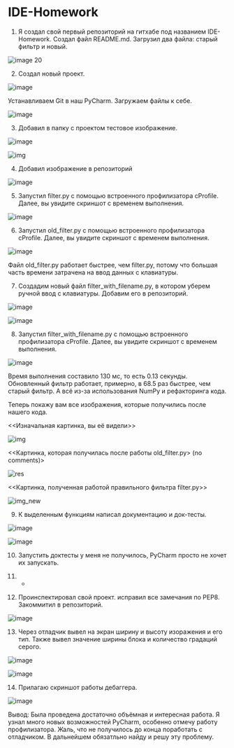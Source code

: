 # IDE-Homework

1) Я создал свой первый репозиторий на гитхабе под названием IDE-Homework. Создал файл README.md. Загрузил два файла: старый фильтр и новый.

 ![image 20](https://user-images.githubusercontent.com/94371922/142839076-6c3049e4-3064-483c-a935-79df5ce2b6d6.png)

2) Создал новый проект. 

![image](https://user-images.githubusercontent.com/94371922/142839547-278f1e3e-0c82-4d68-888b-1e1dd1adb892.png)

Устанавливаем Git в наш PyCharm. Загружаем файлы к себе.

![image](https://user-images.githubusercontent.com/94371922/142841658-a1488ec0-0606-40b1-93ef-8de65170b665.png)

3) Добавил в папку с проектом тестовое изображение.

![image](https://user-images.githubusercontent.com/94371922/142842109-030c3d3e-32b0-4f45-911c-55a05871c2e7.png)

![img](https://user-images.githubusercontent.com/94371922/142842166-bedb1e5e-666e-439a-ab1b-979f7049a976.jpg)

4) Добавил изображение в репозиторий 

![image](https://user-images.githubusercontent.com/94371922/142851983-16c0b483-e5e5-4ce6-a1b3-f531839429d0.png)

5) Запустил filter.py с помощью встроенного профилизатора cProfile. Далее, вы увидите скриншот с временем выполнения.

![image](https://user-images.githubusercontent.com/94371922/142861478-c5a31765-0826-42cf-9299-f7b41090dc0e.png)

6) Запустил old_filter.py с помощью встроенного профилизатора cProfile. Далее, вы увидите скриншот с временем выполнения.

![image](https://user-images.githubusercontent.com/94371922/142862380-a146f8b0-8b84-4440-bfc2-fecb351b5726.png)

Файл old_filter.py работает быстрее, чем filter.py, потому что большая часть времени затрачена на ввод данных с клавиатуры.

7) Создадим новый файл filter_with_filename.py, в котором уберем ручной ввод с клавиатуры. Добавим его в репозиторий.

![image](https://user-images.githubusercontent.com/94371922/142863278-1c001159-9425-48a0-9eb4-878cbdacb896.png)

![image](https://user-images.githubusercontent.com/94371922/142863344-0c083ef7-ea0d-4523-aec1-9221f7e9961c.png)

8) Запустил filter_with_filename.py с помощью встроенного профилизатора cProfile. Далее, вы увидите скриншот с временем выполнения.

![image](https://user-images.githubusercontent.com/94371922/142863528-ede1210e-7246-4375-8160-2420faa8d424.png)

Время выполнения составило 130 мс, то есть 0.13 секунды.
Обновленный фильтр работает, примерно, в 68.5 раз быстрее, чем старый фильтр. А всё из-за использования NumPy и рефакторинга кода.

Теперь покажу вам все изображения, которые получились после нашего кода.

<<Изначальная картинка, вы её видели>>

![img](https://user-images.githubusercontent.com/94371922/142864431-04891baa-bb03-4da1-bd55-bf4cd2dba35c.jpg)

<<Картинка, которая получилась после работы old_filter.py> (no comments)>

![res](https://user-images.githubusercontent.com/94371922/142864523-8aebbb49-9783-4a46-87aa-7b440b02c414.jpg)

<<Картинка, полученная работой правильного фильтра filter.py>>

![img_new](https://user-images.githubusercontent.com/94371922/142864606-64dc3bee-74c1-431c-9747-8f5faf814132.jpg)

9) К выделенным функциям написал документацию и док-тесты.

![image](https://user-images.githubusercontent.com/94371922/142990093-96c6ccfb-a097-4df6-b57f-4acc08bb7959.png)

![image](https://user-images.githubusercontent.com/94371922/142990111-a3bc6b75-1082-4839-80bc-6936ff7be7a8.png)

10) Запустить доктесты у меня не получилось, PyCharm просто не хочет их запускать.

11) -

12) Проинспектировал свой проект. исправил все замечания по PEP8. Закоммитил в репозиторий.

![image](https://user-images.githubusercontent.com/94371922/142991004-ee055981-55c2-4022-b850-95ca83fa6949.png)

13) Через отладчик вывел на экран ширину и высоту изоражения и его тип. Также вывел значение ширины блока и количество градаций серого.

![image](https://user-images.githubusercontent.com/94371922/142991338-f1a6ec7a-4590-4e18-a614-31c858fcd9f9.png)

![image](https://user-images.githubusercontent.com/94371922/142991535-ca59d669-8536-4dae-b8d9-39a0f0d142c0.png)

14) Прилагаю скриншот работы дебаггера.

![image](https://user-images.githubusercontent.com/94371922/142991855-8d739b51-93cf-4bd4-880c-2dd7ac76d9ff.png)

Вывод: Была проведена достаточно объёмная и интересная работа. Я узнал много новых возможностей PyCharm, особенно отмечу работу профилизатора. Жаль, что не получилось до конца поработать с отладчиком. В дальнейшем обязатльно найду и решу эту проблему.




